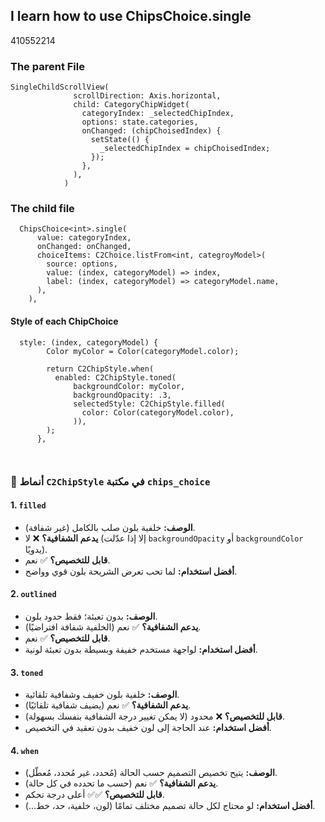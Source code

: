 ## I learn how to use ChipsChoice<T>.single
410552214
### The parent File
  ```
  SingleChildScrollView(
                scrollDirection: Axis.horizontal,
                child: CategoryChipWidget(
                  categoryIndex: _selectedChipIndex,
                  options: state.categories,
                  onChanged: (chipChoisedIndex) {
                    setState(() {
                      _selectedChipIndex = chipChoisedIndex;
                    });
                  },
                ),
              )
  ```

 ### The child file
  ```
    ChipsChoice<int>.single(
        value: categoryIndex,
        onChanged: onChanged,
        choiceItems: C2Choice.listFrom<int, categroyModel>(
          source: options,
          value: (index, categoryModel) => index,
          label: (index, categoryModel) => categoryModel.name,
        ),
      ),
  ```
#### Style of each ChipChoice
  ```
    style: (index, categoryModel) {
          Color myColor = Color(categoryModel.color);

          return C2ChipStyle.when(
            enabled: C2ChipStyle.toned(
                backgroundColor: myColor,
                backgroundOpacity: .3,
                selectedStyle: C2ChipStyle.filled(
                  color: Color(categoryModel.color),
                )),
          );
        },

        
  ```

  ### 🧩 أنماط `C2ChipStyle` في مكتبة `chips_choice`

#### 1. `filled`
- **الوصف:** خلفية بلون صلب بالكامل (غير شفافة).
- **يدعم الشفافية؟** ❌ لا (إلا إذا عدّلت `backgroundOpacity` أو `backgroundColor` يدويًا).
- **قابل للتخصيص؟** ✅ نعم.
- **أفضل استخدام:** لما تحب تعرض الشريحة بلون قوي وواضح.

#### 2. `outlined`
- **الوصف:** بدون تعبئة؛ فقط حدود بلون.
- **يدعم الشفافية؟** ✅ نعم (الخلفية شفافة افتراضيًا).
- **قابل للتخصيص؟** ✅ نعم.
- **أفضل استخدام:** لواجهة مستخدم خفيفة وبسيطة بدون تعبئة لونية.

#### 3. `toned`
- **الوصف:** خلفية بلون خفيف وشفافية تلقائية.
- **يدعم الشفافية؟** ✅ نعم (يضيف شفافية تلقائيًا).
- **قابل للتخصيص؟** ❌ محدود (لا يمكن تغيير درجة الشفافية بنفسك بسهولة).
- **أفضل استخدام:** عند الحاجة إلى لون خفيف بدون تعقيد في التخصيص.

#### 4. `when`
- **الوصف:** يتيح تخصيص التصميم حسب الحالة (مُحدد، غير مُحدد، مُعطّل).
- **يدعم الشفافية؟** ✅ نعم (حسب ما تحدده في كل حالة).
- **قابل للتخصيص؟** ✅✅ أعلى درجة تحكم.
- **أفضل استخدام:** لو محتاج لكل حالة تصميم مختلف تمامًا (لون، خلفية، حد، خط...).
